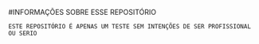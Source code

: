 #INFORMAÇÕES SOBRE ESSE REPOSITÓRIO

```ESTE REPOSITÓRIO É APENAS UM TESTE SEM INTENÇÕES DE SER PROFISSIONAL OU SERIO```
